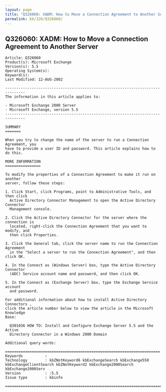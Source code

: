 ```yaml
---
layout: page
title: "Q326060: XADM: How to Move a Connection Agreement to Another Server"
permalink: kb/326/Q326060/
---
```


## Q326060: XADM: How to Move a Connection Agreement to Another Server

	Article: Q326060
	Product(s): Microsoft Exchange
	Version(s): 5.5
	Operating System(s): 
	Keyword(s): 
	Last Modified: 12-AUG-2002
	
	-------------------------------------------------------------------------------
	The information in this article applies to:
	
	- Microsoft Exchange 2000 Server 
	- Microsoft Exchange, version 5.5 
	-------------------------------------------------------------------------------
	
	SUMMARY
	=======
	
	When you try to change the name of the server to run a Connection Agreement, you
	have to provide a user ID and password. This article explains how to do this.
	
	MORE INFORMATION
	================
	
	To modify the properties of a Connection Agreement to make it run on another
	server, follow these steps:
	
	1. Click Start, click Programs, point to Administrative Tools, and then click
	  Active Directory Connector Management to open the Active Directory Connector
	  Management console.
	
	2. Click the Active Directory Connector for the server where the connection is
	  located, right-click the Connection Agreement that you want to modify, and
	  then click Properties.
	
	3. Click the General tab, click the server name to run the Connection Agreement
	  in the "Select a server to run the Connection Agreement", and then click OK.
	
	4. In the Connect as (Windows Server) box, type the Active Directory Connector
	  (ADC) Service account name and password, and then click OK.
	
	5. In the Connect as (Exchange Server) box, type the Exchange Service account
	  and password.
	
	For additional information about how to install Active Directory Connectors ,
	click the article number below to view the article in the Microsoft Knowledge
	Base:
	
	  Q301036 HOW TO: Install and Configure Exchange Server 5.5 and the Active
	  Directory Connector in a Windows 2000 Domain
	
	Additional query words:
	
	======================================================================
	Keywords          :  
	Technology        : kbZNotKeyword6 kbExchangeSearch kbExchange550 kbExchangeClientSearch kbZNotKeyword2 kbExchange2000Search kbExchange2000Serv
	Version           : :5.5
	Issue type        : kbinfo
	
	=============================================================================
	
